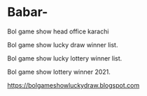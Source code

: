 # Babar-
Bol game show head office karachi


Bol game show lucky draw winner list.

Bol game show lucky lottery winner list.

Bol game show lottery winner 2021.

https://bolgameshowluckydraw.blogspot.com
